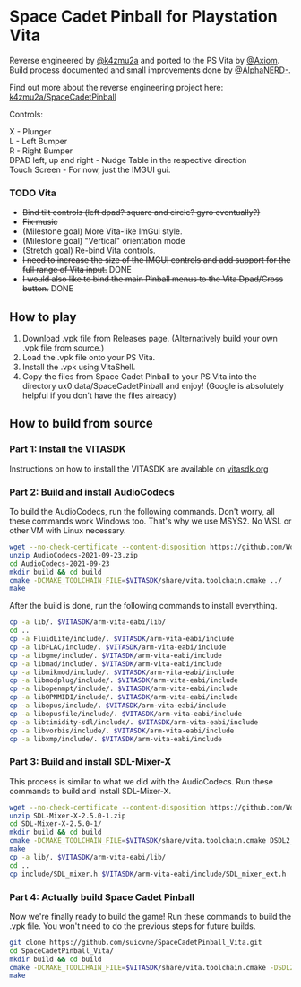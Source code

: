 # Space Cadet Pinball for Playstation Vita
Reverse engineered by [@k4zmu2a](https://github.com/k4zmu2a) and ported to the PS Vita by [@Axiom](https://github.com/suicvne). Build process documented and small improvements done by [@AlphaNERD-](https://github.com/AlphaNERD-).

Find out more about the reverse engineering project here: [k4zmu2a/SpaceCadetPinball](https://github.com/k4zmu2a/SpaceCadetPinball)

Controls:

X - Plunger  
L - Left Bumper  
R - Right Bumper  
DPAD left, up and right - Nudge Table in the respective direction  
Touch Screen - For now, just the IMGUI gui.

### TODO Vita
- ~~Bind tilt controls (left dpad? square and circle? gyro eventually?)~~
- ~~Fix music~~
- (Milestone goal) More Vita-like ImGui style.
- (Milestone goal) "Vertical" orientation mode
- (Stretch goal) Re-bind Vita controls.
- ~~I need to increase the size of the IMGUI controls and add support for the full range of Vita input.~~ DONE
- ~~I would also like to bind the main Pinball menus to the Vita Dpad/Cross button.~~ DONE

## How to play
1. Download .vpk file from Releases page. (Alternatively build your own .vpk file from source.)
2. Load the .vpk file onto your PS Vita.
3. Install the .vpk using VitaShell.
4. Copy the files from Space Cadet Pinball to your PS Vita into the directory ux0:data/SpaceCadetPinball and enjoy! (Google is absolutely helpful if you don't have the files already)

## How to build from source
### Part 1: Install the VITASDK
Instructions on how to install the VITASDK are available on [vitasdk.org](https://vitasdk.org/)

### Part 2: Build and install AudioCodecs
To build the AudioCodecs, run the following commands. Don't worry, all these commands work Windows too. That's why we use MSYS2. No WSL or other VM with Linux necessary.
```sh
wget --no-check-certificate --content-disposition https://github.com/WohlSoft/SDL-Mixer-X/releases/download/2.5.0-1/AudioCodecs-2021-09-23.zip
unzip AudioCodecs-2021-09-23.zip
cd AudioCodecs-2021-09-23
mkdir build && cd build
cmake -DCMAKE_TOOLCHAIN_FILE=$VITASDK/share/vita.toolchain.cmake ../
make
```

After the build is done, run the following commands to install everything.
```sh
cp -a lib/. $VITASDK/arm-vita-eabi/lib/
cd ..
cp -a FluidLite/include/. $VITASDK/arm-vita-eabi/include
cp -a libFLAC/include/. $VITASDK/arm-vita-eabi/include
cp -a libgme/include/. $VITASDK/arm-vita-eabi/include
cp -a libmad/include/. $VITASDK/arm-vita-eabi/include
cp -a libmikmod/include/. $VITASDK/arm-vita-eabi/include
cp -a libmodplug/include/. $VITASDK/arm-vita-eabi/include
cp -a libopenmpt/include/. $VITASDK/arm-vita-eabi/include
cp -a libOPNMIDI/include/. $VITASDK/arm-vita-eabi/include
cp -a libopus/include/. $VITASDK/arm-vita-eabi/include
cp -a libopusfile/include/. $VITASDK/arm-vita-eabi/include
cp -a libtimidity-sdl/include/. $VITASDK/arm-vita-eabi/include
cp -a libvorbis/include/. $VITASDK/arm-vita-eabi/include
cp -a libxmp/include/. $VITASDK/arm-vita-eabi/include
```

### Part 3: Build and install SDL-Mixer-X
This process is similar to what we did with the AudioCodecs. Run these commands to build and install SDL-Mixer-X.
```sh
wget --no-check-certificate --content-disposition https://github.com/WohlSoft/SDL-Mixer-X/archive/refs/tags/2.5.0-1.zip
unzip SDL-Mixer-X-2.5.0-1.zip
cd SDL-Mixer-X-2.5.0-1/
mkdir build && cd build
cmake -DCMAKE_TOOLCHAIN_FILE=$VITASDK/share/vita.toolchain.cmake DSDL2_LIBRARY=$VITASDK/arm-vita-eabi/lib/libSDL2.a -DSDL2_INCLUDE_DIR=$VITASDK/arm-vita-eabi/include/SDL2 ../
make
cp -a lib/. $VITASDK/arm-vita-eabi/lib/
cd ..
cp include/SDL_mixer.h $VITASDK/arm-vita-eabi/include/SDL_mixer_ext.h
```

### Part 4: Actually build Space Cadet Pinball
Now we're finally ready to build the game! Run these commands to build the .vpk file. You won't need to do the previous steps for future builds.
```sh
git clone https://github.com/suicvne/SpaceCadetPinball_Vita.git
cd SpaceCadetPinball_Vita/
mkdir build && cd build
cmake -DCMAKE_TOOLCHAIN_FILE=$VITASDK/share/vita.toolchain.cmake -DSDL2_PATH=$VITASDK/arm-vita-eabi/lib/libSDL2.a -DSDL2_INCLUDE_DIR=$VITASDK/arm-vita-eabi/include/SDL2 -DSDL2_MIXER_LIBRARY=$VITASDK/arm-vita-eabi/lib/libSDL2_mixer_ext.a -DSDL2_MIXER_INCLUDE_DIR=$VITASDK/arm-vita-eabi/include ../
make
```
